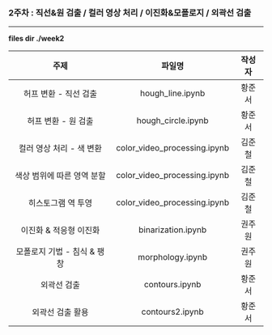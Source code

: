 ### 2주차 : 직선&원 검출 / 컬러 영상 처리 / 이진화&모폴로지 / 외곽선 검출

------

**files dir ./week2**

|            주제             |            파일명            | 작성자 |
| :-------------------------: | :--------------------------: | :----: |
|    허프 변환 - 직선 검출    |       hough_line.ipynb       | 황준서 |
|     허프 변환 - 원 검출     |      hough_circle.ipynb      | 황준서 |
|  컬러 영상 처리 - 색 변환   | color_video_processing.ipynb | 김준철 |
| 색상 범위에 따른 영역 분할  | color_video_processing.ipynb | 김준철 |
|     히스토그램 역 투영      | color_video_processing.ipynb | 김준철 |
|   이진화 & 적응형 이진화    |      binarization.ipynb      | 권주원 |
| 모폴로지 기법 - 침식 & 팽창 |       morphology.ipynb       | 권주원 |
|         외곽선 검출         |        contours.ipynb        | 황준서 |
|      외곽선 검출 활용       |       contours2.ipynb        | 황준서 |

